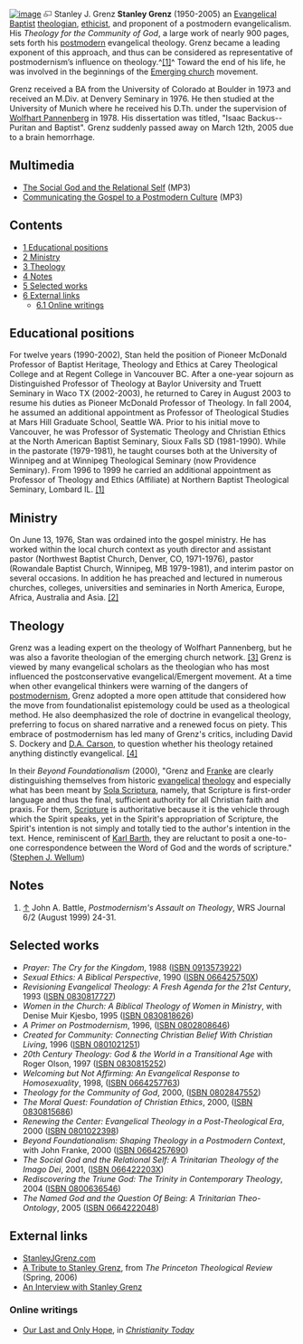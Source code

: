 [![image](images/thumb/a/a7/Grenz.jpeg/150px-Grenz.jpeg)](http://www.theopedia.com/File:Grenz.jpeg)
[![image](data:image/png;base64,iVBORw0KGgoAAAANSUhEUgAAAA8AAAALCAAAAACFLIiAAAAAAnRSTlMA/1uRIrUAAABPSURBVAjXY/j///+5vXDwjAHIr26ZAgXZe8H8a/+hoIcw/9nevdVL9+79DuPvzQYZFPUezu8BMZLXgkExnD8HAu6hqv//n+HZVjD4DuUDAKlChD3fj6aPAAAAAElFTkSuQmCC)](http://www.theopedia.com/File:Grenz.jpeg "Enlarge")
Stanley J. Grenz
**Stanley Grenz** (1950-2005) an
[Evangelical](Evangelical "Evangelical")
[Baptist](Baptist "Baptist") [theologian](Theologian "Theologian"),
[ethicist](Ethics "Ethics"), and proponent of a postmodern
evangelicalism. His *Theology for the Community of God*, a large
work of nearly 900 pages, sets forth his
[postmodern](Postmodernism "Postmodernism") evangelical theology.
Grenz became a leading exponent of this approach, and thus can be
considered as representative of postmodernism’s influence on
theology.^[[1]](#note-0)^ Toward the end of his life, he was
involved in the beginnings of the
[Emerging church](Emerging_church "Emerging church") movement.

Grenz received a BA from the University of Colorado at Boulder in
1973 and received an M.Div. at Denvery Seminary in 1976. He then
studied at the University of Munich where he received his D.Th.
under the supervision of
[Wolfhart Pannenberg](Wolfhart_Pannenberg "Wolfhart Pannenberg") in
1978. His dissertation was titled, "Isaac Backus--Puritan and
Baptist". Grenz suddenly passed away on March 12th, 2005 due to a
brain hemorrhage.

## Multimedia

-   [The Social God and the Relational Self](http://ibri.org/MP3/IC-014.mp3)
    (MP3)
-   [Communicating the Gospel to a Postmodern Culture](http://ibri.org/MP3/IC-962.mp3)
    (MP3)

## Contents

-   [1 Educational positions](#Educational_positions)
-   [2 Ministry](#Ministry)
-   [3 Theology](#Theology)
-   [4 Notes](#Notes)
-   [5 Selected works](#Selected_works)
-   [6 External links](#External_links)
    -   [6.1 Online writings](#Online_writings)


## Educational positions

For twelve years (1990-2002), Stan held the position of Pioneer
McDonald Professor of Baptist Heritage, Theology and Ethics at
Carey Theological College and at Regent College in Vancouver BC.
After a one-year sojourn as Distinguished Professor of Theology at
Baylor University and Truett Seminary in Waco TX (2002-2003), he
returned to Carey in August 2003 to resume his duties as Pioneer
McDonald Professor of Theology. In fall 2004, he assumed an
additional appointment as Professor of Theological Studies at Mars
Hill Graduate School, Seattle WA. Prior to his initial move to
Vancouver, he was Professor of Systematic Theology and Christian
Ethics at the North American Baptist Seminary, Sioux Falls SD
(1981-1990). While in the pastorate (1979-1981), he taught courses
both at the University of Winnipeg and at Winnipeg Theological
Seminary (now Providence Seminary). From 1996 to 1999 he carried an
additional appointment as Professor of Theology and Ethics
(Affiliate) at Northern Baptist Theological Seminary, Lombard IL.
[[1]](http://www.stanleyjgrenz.com/bio/bio.html)

## Ministry

On June 13, 1976, Stan was ordained into the gospel ministry. He
has worked within the local church context as youth director and
assistant pastor (Northwest Baptist Church, Denver, CO, 1971-1976),
pastor (Rowandale Baptist Church, Winnipeg, MB 1979-1981), and
interim pastor on several occasions. In addition he has preached
and lectured in numerous churches, colleges, universities and
seminaries in North America, Europe, Africa, Australia and Asia.
[[2]](http://www.stanleyjgrenz.com/bio/bio.html)

## Theology

Grenz was a leading expert on the theology of Wolfhart Pannenberg,
but he was also a favorite theologian of the emerging church
network.
[[3]](http://www.christianitytoday.com/ct/2005/111/12.0.html) Grenz
is viewed by many evangelical scholars as the theologian who has
most influenced the postconservative evangelical/Emergent movement.
At a time when other evangelical thinkers were warning of the
dangers of [postmodernism](Postmodernism "Postmodernism"), Grenz
adopted a more open attitude that considered how the move from
foundationalist epistemology could be used as a theological method.
He also deemphasized the role of doctrine in evangelical theology,
preferring to focus on shared narrative and a renewed focus on
piety. This embrace of postmodernism has led many of Grenz's
critics, including David S. Dockery and
[D.A. Carson](D.A._Carson "D.A. Carson"), to question whether his
theology retained anything distinctly evangelical.
[[4]](http://www.evangelicaloutpost.com/archives/001300.html)

In their *Beyond Foundationalism* (2000), "Grenz and
[Franke](John_Franke "John Franke") are clearly distinguishing
themselves from historic [evangelical](Evangelical "Evangelical")
[theology](Theology "Theology") and especially what has been meant
by [Sola Scriptura](Sola_Scriptura "Sola Scriptura"), namely, that
Scripture is first-order language and thus the final, sufficient
authority for all Christian faith and praxis. For them,
[Scripture](Scripture "Scripture") is authoritative because it is
the vehicle through which the Spirit speaks, yet in the Spirit's
appropriation of Scripture, the Spirit's intention is not simply
and totally tied to the author's intention in the text. Hence,
reminiscent of [Karl Barth](Karl_Barth "Karl Barth"), they are
reluctant to posit a one-to-one correspondence between the Word of
God and the words of scripture."
([Stephen J. Wellum](http://9marks.org/CC/article/0,,PTID314526%7CCHID598014%7CCIID2249680,00.html))

## Notes

1.  [↑](#ref-0) John A. Battle,
    *Postmodernism's Assault on Theology*, WRS Journal 6/2 (August
    1999) 24-31.

## Selected works

-   *Prayer: The Cry for the Kingdom*, 1988
    ([ISBN 0913573922](http://www.theopedia.com/Special:BookSources/0913573922))
-   *Sexual Ethics: A Biblical Perspective*, 1990
    ([ISBN 066425750X](http://www.theopedia.com/Special:BookSources/066425750X))
-   *Revisioning Evangelical Theology: A Fresh Agenda for the 21st Century*,
    1993
    ([ISBN 0830817727](http://www.theopedia.com/Special:BookSources/0830817727))
-   *Women in the Church: A Biblical Theology of Women in Ministry*,
    with Denise Muir Kjesbo, 1995
    ([ISBN 0830818626](http://www.theopedia.com/Special:BookSources/0830818626))
-   *A Primer on Postmodernism*, 1996,
    ([ISBN 0802808646](http://www.theopedia.com/Special:BookSources/0802808646))
-   *Created for Community: Connecting Christian Belief With Christian Living*,
    1996
    ([ISBN 0801021251](http://www.theopedia.com/Special:BookSources/0801021251))
-   *20th Century Theology: God & the World in a Transitional Age*
    with Roger Olson, 1997
    ([ISBN 0830815252](http://www.theopedia.com/Special:BookSources/0830815252))
-   *Welcoming but Not Affirming: An Evangelical Response to Homosexuality*,
    1998,
    ([ISBN 0664257763](http://www.theopedia.com/Special:BookSources/0664257763))
-   *Theology for the Community of God*, 2000,
    ([ISBN 0802847552](http://www.theopedia.com/Special:BookSources/0802847552))
-   *The Moral Quest: Foundation of Christian Ethics*, 2000,
    ([ISBN 0830815686](http://www.theopedia.com/Special:BookSources/0830815686))
-   *Renewing the Center: Evangelical Theology in a Post-Theological Era*,
    2000
    ([ISBN 0801022398](http://www.theopedia.com/Special:BookSources/0801022398))
-   *Beyond Foundationalism: Shaping Theology in a Postmodern Context*,
    with John Franke, 2000
    ([ISBN 0664257690](http://www.theopedia.com/Special:BookSources/0664257690))
-   *The Social God and the Relational Self: A Trinitarian Theology of the Imago Dei*,
    2001,
    ([ISBN 066422203X](http://www.theopedia.com/Special:BookSources/066422203X))
-   *Rediscovering the Triune God: The Trinity in Contemporary Theology*,
    2004
    ([ISBN 0800636546](http://www.theopedia.com/Special:BookSources/0800636546))
-   *The Named God and the Question Of Being: A Trinitarian Theo-Ontology*,
    2005
    ([ISBN 0664222048](http://www.theopedia.com/Special:BookSources/0664222048))

## External links

-   [StanleyJGrenz.com](http://www.stanleyjgrenz.com/index2.shtml)
-   [A Tribute to Stanley Grenz](http://www.princetontheologicalreview.org/issues_web/34_cover.htm),
    from *The Princeton Theological Review* (Spring, 2006)
-   [An Interview with Stanley Grenz](http://www.modernreformation.org/sg05interview.htm)

### Online writings

-   [Our Last and Only Hope](http://www.christianitytoday.com/ct/2004/002/28.81.html),
    in *[Christianity Today](Christianity_Today "Christianity Today")*



